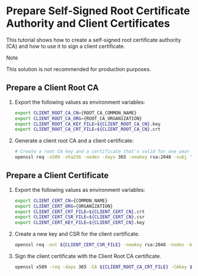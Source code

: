 # Prepare Self-Signed Root Certificate Authority and Client Certificates

This tutorial shows how to create a self-signed root certificate authority (CA) and how to use it to sign a client certificate.

> [!NOTE]
>  This solution is not recommended for production purposes. 


## Prepare a Client Root CA

1. Export the following values as environment variables:

   ```bash
   export CLIENT_ROOT_CA_CN={ROOT_CA_COMMON_NAME}
   export CLIENT_ROOT_CA_ORG={ROOT_CA_ORGANIZATION}
   export CLIENT_ROOT_CA_KEY_FILE=${CLIENT_ROOT_CA_CN}.key
   export CLIENT_ROOT_CA_CRT_FILE=${CLIENT_ROOT_CA_CN}.crt
   ```

2. Generate a client root CA and a client certificate:

   ```bash
   # Create a root CA key and a certificate that's valid for one year - you can use it for validation
   openssl req -x509 -sha256 -nodes -days 365 -newkey rsa:2048 -subj '/O=${CLIENT_ROOT_CA_ORG}/CN=${CLIENT_ROOT_CA_CN}' -keyout ${CLIENT_ROOT_CA_KEY_FILE} -out ${CLIENT_ROOT_CA_CRT_FILE}
   ```
   
## Prepare a Client Certificate

1. Export the following values as environment variables:

   ```bash
   export CLIENT_CERT_CN={COMMON_NAME}
   export CLIENT_CERT_ORG={ORGANIZATION}
   export CLIENT_CERT_CRT_FILE=${CLIENT_CERT_CN}.crt
   export CLIENT_CERT_CSR_FILE=${CLIENT_CERT_CN}.csr
   export CLIENT_CERT_KEY_FILE=${CLIENT_CERT_CN}.key
   ```

2. Create a new key and CSR for the client certificate.
   
   ```bash
   openssl req -out ${CLIENT_CERT_CSR_FILE} -newkey rsa:2048 -nodes -keyout ${CLIENT_CERT_KEY_FILE} -subj "/CN=${CLIENT_CERT_CN}/O=${CLIENT_CERT_ORG}"
   ```

3. Sign the client certificate with the Client Root CA certificate.
   ```bash
   openssl x509 -req -days 365 -CA ${CLIENT_ROOT_CA_CRT_FILE} -CAkey ${CLIENT_ROOT_CA_KEY_FILE} -set_serial 0 -in ${CLIENT_CERT_CSR_FILE} -out ${CLIENT_CERT_CRT_FILE}
   ```
